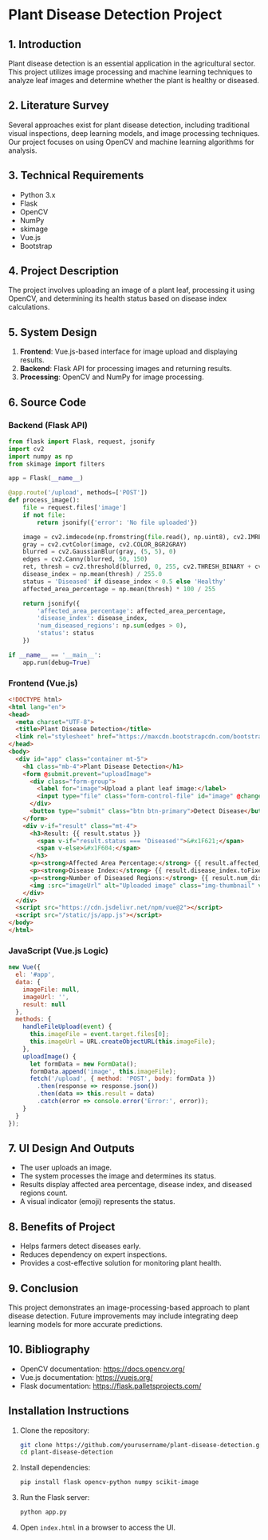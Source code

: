 # Plant Disease Detection Project

## 1. Introduction
Plant disease detection is an essential application in the agricultural sector. This project utilizes image processing and machine learning techniques to analyze leaf images and determine whether the plant is healthy or diseased.

## 2. Literature Survey
Several approaches exist for plant disease detection, including traditional visual inspections, deep learning models, and image processing techniques. Our project focuses on using OpenCV and machine learning algorithms for analysis.

## 3. Technical Requirements
- Python 3.x
- Flask
- OpenCV
- NumPy
- skimage
- Vue.js
- Bootstrap

## 4. Project Description
The project involves uploading an image of a plant leaf, processing it using OpenCV, and determining its health status based on disease index calculations.

## 5. System Design
1. **Frontend**: Vue.js-based interface for image upload and displaying results.
2. **Backend**: Flask API for processing images and returning results.
3. **Processing**: OpenCV and NumPy for image processing.

## 6. Source Code

### Backend (Flask API)
```python
from flask import Flask, request, jsonify
import cv2
import numpy as np
from skimage import filters

app = Flask(__name__)

@app.route('/upload', methods=['POST'])
def process_image():
    file = request.files['image']
    if not file:
        return jsonify({'error': 'No file uploaded'})

    image = cv2.imdecode(np.fromstring(file.read(), np.uint8), cv2.IMREAD_COLOR)
    gray = cv2.cvtColor(image, cv2.COLOR_BGR2GRAY)
    blurred = cv2.GaussianBlur(gray, (5, 5), 0)
    edges = cv2.Canny(blurred, 50, 150)
    ret, thresh = cv2.threshold(blurred, 0, 255, cv2.THRESH_BINARY + cv2.THRESH_OTSU)
    disease_index = np.mean(thresh) / 255.0
    status = 'Diseased' if disease_index < 0.5 else 'Healthy'
    affected_area_percentage = np.mean(thresh) * 100 / 255

    return jsonify({
        'affected_area_percentage': affected_area_percentage,
        'disease_index': disease_index,
        'num_diseased_regions': np.sum(edges > 0),
        'status': status
    })

if __name__ == '__main__':
    app.run(debug=True)
```

### Frontend (Vue.js)
```html
<!DOCTYPE html>
<html lang="en">
<head>
  <meta charset="UTF-8">
  <title>Plant Disease Detection</title>
  <link rel="stylesheet" href="https://maxcdn.bootstrapcdn.com/bootstrap/4.0.0/css/bootstrap.min.css">
</head>
<body>
  <div id="app" class="container mt-5">
    <h1 class="mb-4">Plant Disease Detection</h1>
    <form @submit.prevent="uploadImage">
      <div class="form-group">
        <label for="image">Upload a plant leaf image:</label>
        <input type="file" class="form-control-file" id="image" @change="handleFileUpload">
      </div>
      <button type="submit" class="btn btn-primary">Detect Disease</button>
    </form>
    <div v-if="result" class="mt-4">
      <h3>Result: {{ result.status }}
        <span v-if="result.status === 'Diseased'">&#x1F621;</span>
        <span v-else>&#x1F604;</span>
      </h3>
      <p><strong>Affected Area Percentage:</strong> {{ result.affected_area_percentage.toFixed(2) }}%</p>
      <p><strong>Disease Index:</strong> {{ result.disease_index.toFixed(2) }}</p>
      <p><strong>Number of Diseased Regions:</strong> {{ result.num_diseased_regions }}</p>
      <img :src="imageUrl" alt="Uploaded image" class="img-thumbnail" v-if="imageUrl">
    </div>
  </div>
  <script src="https://cdn.jsdelivr.net/npm/vue@2"></script>
  <script src="/static/js/app.js"></script>
</body>
</html>
```

### JavaScript (Vue.js Logic)
```javascript
new Vue({
  el: '#app',
  data: {
    imageFile: null,
    imageUrl: '',
    result: null
  },
  methods: {
    handleFileUpload(event) {
      this.imageFile = event.target.files[0];
      this.imageUrl = URL.createObjectURL(this.imageFile);
    },
    uploadImage() {
      let formData = new FormData();
      formData.append('image', this.imageFile);
      fetch('/upload', { method: 'POST', body: formData })
        .then(response => response.json())
        .then(data => this.result = data)
        .catch(error => console.error('Error:', error));
    }
  }
});
```

## 7. UI Design And Outputs
- The user uploads an image.
- The system processes the image and determines its status.
- Results display affected area percentage, disease index, and diseased regions count.
- A visual indicator (emoji) represents the status.

## 8. Benefits of Project
- Helps farmers detect diseases early.
- Reduces dependency on expert inspections.
- Provides a cost-effective solution for monitoring plant health.

## 9. Conclusion
This project demonstrates an image-processing-based approach to plant disease detection. Future improvements may include integrating deep learning models for more accurate predictions.

## 10. Bibliography
- OpenCV documentation: https://docs.opencv.org/
- Vue.js documentation: https://vuejs.org/
- Flask documentation: https://flask.palletsprojects.com/

## Installation Instructions
1. Clone the repository:
   ```bash
   git clone https://github.com/yourusername/plant-disease-detection.git
   cd plant-disease-detection
   ```
2. Install dependencies:
   ```bash
   pip install flask opencv-python numpy scikit-image
   ```
3. Run the Flask server:
   ```bash
   python app.py
   ```
4. Open `index.html` in a browser to access the UI.

